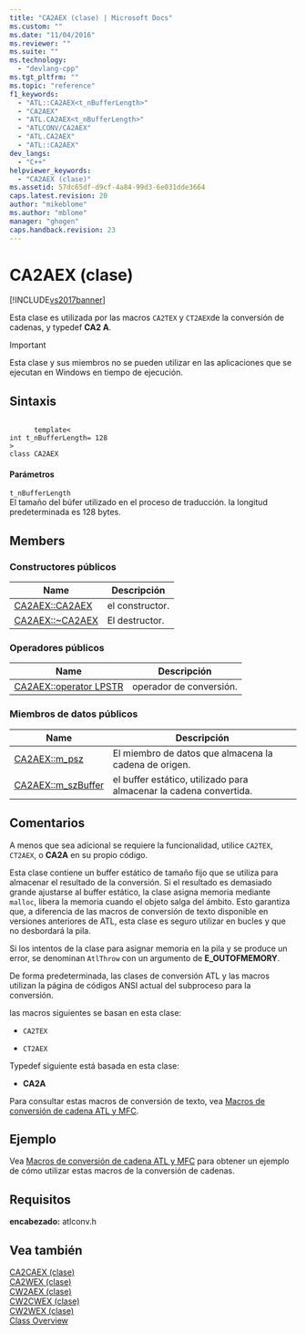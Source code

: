 ```yaml
---
title: "CA2AEX (clase) | Microsoft Docs"
ms.custom: ""
ms.date: "11/04/2016"
ms.reviewer: ""
ms.suite: ""
ms.technology: 
  - "devlang-cpp"
ms.tgt_pltfrm: ""
ms.topic: "reference"
f1_keywords: 
  - "ATL::CA2AEX<t_nBufferLength>"
  - "CA2AEX"
  - "ATL.CA2AEX<t_nBufferLength>"
  - "ATLCONV/CA2AEX"
  - "ATL.CA2AEX"
  - "ATL::CA2AEX"
dev_langs: 
  - "C++"
helpviewer_keywords: 
  - "CA2AEX (clase)"
ms.assetid: 57dc65df-d9cf-4a84-99d3-6e031dde3664
caps.latest.revision: 20
author: "mikeblome"
ms.author: "mblome"
manager: "ghogen"
caps.handback.revision: 23
---
```

# CA2AEX (clase)
[!INCLUDE[vs2017banner](../../assembler/inline/includes/vs2017banner.md)]

Esta clase es utilizada por las macros `CA2TEX` y `CT2AEX`de la conversión de cadenas, y typedef **CA2 A**.  
  
> [!IMPORTANT]
>  Esta clase y sus miembros no se pueden utilizar en las aplicaciones que se ejecutan en Windows en tiempo de ejecución.  
  
## Sintaxis  
  
```  
  
      template<  
int t_nBufferLength= 128  
>  
class CA2AEX  
```  
  
#### Parámetros  
 `t_nBufferLength`  
 El tamaño del búfer utilizado en el proceso de traducción.  la longitud predeterminada es 128 bytes.  
  
## Members  
  
### Constructores públicos  
  
|Name|Descripción|  
|----------|-----------------|  
|[CA2AEX::CA2AEX](../Topic/CA2AEX::CA2AEX.md)|el constructor.|  
|[CA2AEX::~CA2AEX](../Topic/CA2AEX::~CA2AEX.md)|El destructor.|  
  
### Operadores públicos  
  
|Name|Descripción|  
|----------|-----------------|  
|[CA2AEX::operator LPSTR](../Topic/CA2AEX::operator%20LPSTR.md)|operador de conversión.|  
  
### Miembros de datos públicos  
  
|Name|Descripción|  
|----------|-----------------|  
|[CA2AEX::m\_psz](../Topic/CA2AEX::m_psz.md)|El miembro de datos que almacena la cadena de origen.|  
|[CA2AEX::m\_szBuffer](../Topic/CA2AEX::m_szBuffer.md)|el buffer estático, utilizado para almacenar la cadena convertida.|  
  
## Comentarios  
 A menos que sea adicional se requiere la funcionalidad, utilice `CA2TEX`, `CT2AEX`, o **CA2A** en su propio código.  
  
 Esta clase contiene un buffer estático de tamaño fijo que se utiliza para almacenar el resultado de la conversión.  Si el resultado es demasiado grande ajustarse al buffer estático, la clase asigna memoria mediante `malloc`, libera la memoria cuando el objeto salga del ámbito.  Esto garantiza que, a diferencia de las macros de conversión de texto disponible en versiones anteriores de ATL, esta clase es seguro utilizar en bucles y que no desbordará la pila.  
  
 Si los intentos de la clase para asignar memoria en la pila y se produce un error, se denominan `AtlThrow` con un argumento de **E\_OUTOFMEMORY**.  
  
 De forma predeterminada, las clases de conversión ATL y las macros utilizan la página de códigos ANSI actual del subproceso para la conversión.  
  
 las macros siguientes se basan en esta clase:  
  
-   `CA2TEX`  
  
-   `CT2AEX`  
  
 Typedef siguiente está basada en esta clase:  
  
-   **CA2A**  
  
 Para consultar estas macros de conversión de texto, vea [Macros de conversión de cadena ATL y MFC](../Topic/ATL%20and%20MFC%20String%20Conversion%20Macros.md).  
  
## Ejemplo  
 Vea [Macros de conversión de cadena ATL y MFC](../Topic/ATL%20and%20MFC%20String%20Conversion%20Macros.md) para obtener un ejemplo de cómo utilizar estas macros de la conversión de cadenas.  
  
## Requisitos  
 **encabezado:** atlconv.h  
  
## Vea también  
 [CA2CAEX \(clase\)](../../atl/reference/ca2caex-class.md)   
 [CA2WEX \(clase\)](../../atl/reference/ca2wex-class.md)   
 [CW2AEX \(clase\)](../../atl/reference/cw2aex-class.md)   
 [CW2CWEX \(clase\)](../../atl/reference/cw2cwex-class.md)   
 [CW2WEX \(clase\)](../../atl/reference/cw2wex-class.md)   
 [Class Overview](../../atl/atl-class-overview.md)